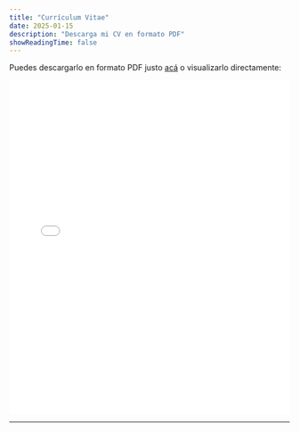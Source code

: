 ```yaml
---
title: "Currículum Vitae"
date: 2025-01-15
description: "Descarga mi CV en formato PDF"
showReadingTime: false
---
```


Puedes descargarlo en formato PDF justo [acá](cv/es-cv.pdf) o visualizarlo directamente: 

<iframe src="/cv/es-cv.pdf" style="width:100%; height:600px;" frameborder="0"></iframe>


---


